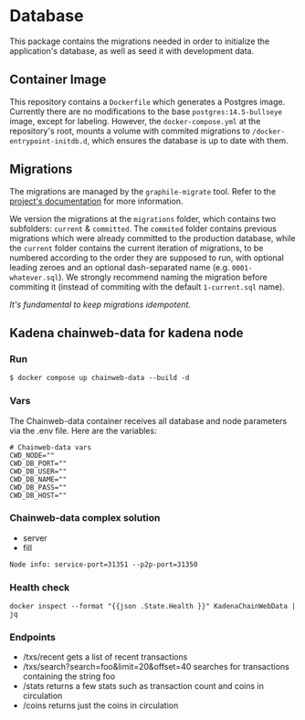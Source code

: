 # Database

This package contains the migrations needed in order to initialize the application's database, as well as seed it with development data.

## Container Image

This repository contains a `Dockerfile` which generates a Postgres image. Currently there are no modifications to the base `postgres:14.5-bullseye` image, except for labeling. However, the `docker-compose.yml` at the repository's root, mounts a volume with commited migrations to `/docker-entrypoint-initdb.d`, which ensures the database is up to date with them.

## Migrations

The migrations are managed by the `graphile-migrate` tool. Refer to the [project's documentation](https://github.com/graphile/migrate) for more information.

We version the migrations at the `migrations` folder, which contains two subfolders: `current` & `committed`. The `commited` folder contains previous migrations which were already committed to the production database, while the `current` folder contains the current iteration of migrations, to be numbered according to the order they are supposed to run, with optional leading zeroes and an optional dash-separated name (e.g. `0001-whatever.sql`). We strongly recommend naming the migration before commiting it (instead of commiting with the default `1-current.sql` name).

*It's fundamental to keep migrations idempotent.*

## Kadena chainweb-data for kadena node

### Run
```shell script
$ docker compose up chainweb-data --build -d
```

### Vars
The Chainweb-data container receives all database and node parameters via the .env file. Here are the variables:
```
# Chainweb-data vars
CWD_NODE=""
CWD_DB_PORT=""
CWD_DB_USER=""
CWD_DB_NAME=""
CWD_DB_PASS=""
CWD_DB_HOST=""
```

### Chainweb-data complex solution
- server 
- fill

```shell script
Node info: service-port=31351 --p2p-port=31350
```

### Health check
```shell script
docker inspect --format "{{json .State.Health }}" KadenaChainWebData | jq
```

### Endpoints
- /txs/recent gets a list of recent transactions
- /txs/search?search=foo&limit=20&offset=40 searches for transactions containing the string foo
- /stats returns a few stats such as transaction count and coins in circulation
- /coins returns just the coins in circulation

